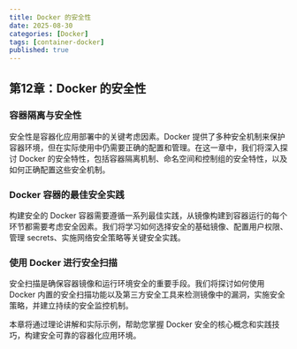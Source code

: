 ```yaml
---
title: Docker 的安全性
date: 2025-08-30
categories: [Docker]
tags: [container-docker]
published: true
---
```


## 第12章：Docker 的安全性

### 容器隔离与安全性

安全性是容器化应用部署中的关键考虑因素。Docker 提供了多种安全机制来保护容器环境，但在实际使用中仍需要正确的配置和管理。在这一章中，我们将深入探讨 Docker 的安全特性，包括容器隔离机制、命名空间和控制组的安全特性，以及如何正确配置这些安全机制。

### Docker 容器的最佳安全实践

构建安全的 Docker 容器需要遵循一系列最佳实践，从镜像构建到容器运行的每个环节都需要考虑安全因素。我们将学习如何选择安全的基础镜像、配置用户权限、管理 secrets、实施网络安全策略等关键安全实践。

### 使用 Docker 进行安全扫描

安全扫描是确保容器镜像和运行环境安全的重要手段。我们将探讨如何使用 Docker 内置的安全扫描功能以及第三方安全工具来检测镜像中的漏洞，实施安全策略，并建立持续的安全监控机制。

本章将通过理论讲解和实际示例，帮助您掌握 Docker 安全的核心概念和实践技巧，构建安全可靠的容器化应用环境。
